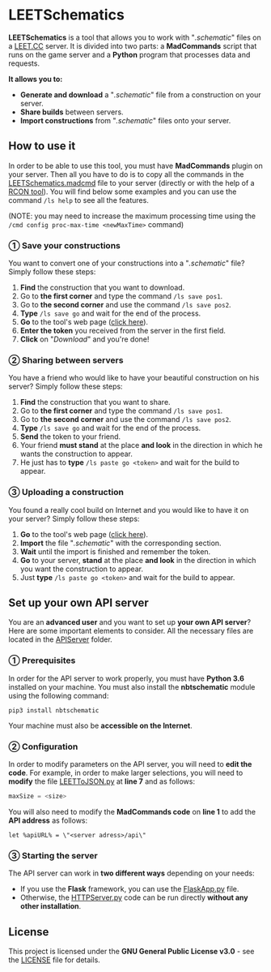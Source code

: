 # LEETSchematics

**LEETSchematics** is a tool that allows you to work with "*.schematic*" files on a [LEET.CC](https://leet.cc) server. It is divided into two parts: a **MadCommands** script that runs on the game server and a **Python** program that processes data and requests.

**It allows you to:**
- **Generate and download** a "*.schematic*" file from a construction on your server.
- **Share builds** between servers.
- **Import constructions** from "*.schematic*" files onto your server.

## How to use it

In order to be able to use this tool, you must have **MadCommands** plugin on your server. Then all you have to do is to copy all the commands in the [LEETSchematics.madcmd](LEETSchematics.madcmd) file to your server (directly or with the help of a [RCON tool](https://edroid.me/projects/rcon++/beta/)). You will find below some examples and you can use the command ```/ls help``` to see all the features.

(NOTE: you may need to increase the maximum processing time using the ```/cmd config proc-max-time <newMaxTime>``` command)

### ① Save your constructions
You want to convert one of your constructions into a "*.schematic*" file? Simply follow these steps:
 1. **Find** the construction that you want to download.
 2. Go to **the first corner** and type the command ```/ls save pos1```.
 3. Go to **the second corner** and use the command ```/ls save pos2```.
 4. **Type** ```/ls save go``` and wait for the end of the process.
 5. **Go** to the tool's web page ([click here](http://lwpdl.pythonanywhere.com/)).
 6. **Enter the token** you received from the server in the first field.
 7. **Click** on "*Download*" and you're done!

### ② Sharing between servers
You have a friend who would like to have your beautiful construction on his server? Simply follow these steps:
 1. **Find** the construction that you want to share.
 2. Go to **the first corner** and type the command ```/ls save pos1```.
 3. Go to **the second corner** and use the command ```/ls save pos2```.
 4. **Type** ```/ls save go``` and wait for the end of the process.
 5. **Send** the token to your friend.
 6. Your friend **must stand** at the place **and look** in the direction in which he wants the construction to appear.
 7. He just has to **type** ```/ls paste go <token>``` and wait for the build to appear.

### ③ Uploading a construction
You found a really cool build on Internet and you would like to have it on your server? Simply follow these steps:
 1. **Go** to the tool's web page ([click here](http://lwpdl.pythonanywhere.com/)).
 2. **Import** the file "*.schematic*" with the corresponding section.
 3. **Wait** until the import is finished and remember the token.
 4. **Go** to your server, **stand** at the place **and look** in the direction in which you want the construction to appear.
 5. Just **type** ```/ls paste go <token>``` and wait for the build to appear.

## Set up your own API server

You are an **advanced user** and you want to set up **your own API server**? Here are some important elements to consider. All the necessary files are located in the [APIServer](APIServer) folder.

### ① Prerequisites
In order for the API server to work properly, you must have **Python 3.6** installed on your machine. You must also install the **nbtschematic** module using the following command:
```
pip3 install nbtschematic
```
Your machine must also be **accessible on the Internet**.

### ② Configuration
In order to modify parameters on the API server, you will need to **edit the code**. For example, in order to make larger selections, you will need to **modify** the file [LEETToJSON.py](APIServer/libraries/LEETToJSON.py) at **line 7** and as follows:
```python
maxSize = <size>
```
You will also need to modify the **MadCommands code** on **line 1** to add the **API address** as follows:
```
let %apiURL% = \"<server adress>/api\"
```

### ③ Starting the server
The API server can work in **two different ways** depending on your needs:
- If you use the **Flask** framework, you can use the [FlaskApp.py](APIServer/FlaskApp.py) file.
- Otherwise, the [HTTPServer.py](APIServer/HTTPServer.py) code can be run directly **without any other installation**.

## License

This project is licensed under the **GNU General Public License v3.0** - see the [LICENSE](LICENSE) file for details.